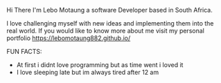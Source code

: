 Hi There I'm Lebo Motaung a software Developer based in South Africa.

I love challenging myself with new ideas and implementing them into the real world.
If you would like to know more about me visit my personal portfolio https://lebomotaung882.github.io/

FUN FACTS:
- At first i didnt love programming but as time went i loved it
- I love sleeping late but im always tired after 12 am
